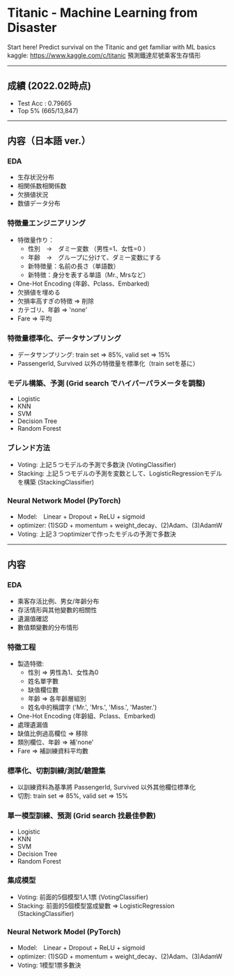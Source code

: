 # Titanic - Machine Learning from Disaster
Start here! Predict survival on the Titanic and get familiar with ML basics  
kaggle: https://www.kaggle.com/c/titanic
預測鐵達尼號乘客生存情形

-------

## 成績 (2022.02時点)

 * Test Acc : 0.79665
 * Top 5% (665/13,847)

-------

## 内容（日本語 ver.）

### EDA
 * 生存状況分布
 * 相関係数相関係数
 * 欠損値状況
 * 数値データ分布

### 特徴量エンジニアリング
 * 特徴量作り： 
    * 性別　→　ダミー変数 （男性=1、女性=0 ）
    * 年齢　→　グループに分けて、ダミー変数にする
    * 新特徴量：名前の長さ（単語数）
    * 新特徴：身分を表する単語（Mr., Mrsなど）
 * One-Hot Encoding (年齡、Pclass、Embarked) 
 * 欠損値を埋める
  * 欠損率高すぎの特徴 => 削除
  * カテゴリ、年齡 => 'none'
  * Fare => 平均

### 特徴量標準化、データサンプリング
 * データサンプリング: train set => 85%, valid set => 15%
 * PassengerId, Survived 以外の特徴量を標準化（train setを基に）

### モデル構築、予測 (Grid search でハイパーパラメータを調整)
 * Logistic
 * KNN
 * SVM
 * Decision Tree
 * Random Forest 

### ブレンド方法
 * Voting: 上記５つモデルの予測で多数決 (VotingClassifier)
 * Stacking: 上記５つモデルの予測を変数として、LogisticRegressionモデルを構築 (StackingClassifier)

### Neural Network Model (PyTorch)
 * Model:　Linear + Dropout + ReLU + sigmoid
 * optimizer: (1)SGD + momentum + weight_decay、(2)Adam、(3)AdamW
 * Voting: 上記３つoptimizerで作ったモデルの予測で多数決

-------

## 内容

### EDA
 * 乘客存活比例、男女/年齡分布
 * 存活情形與其他變數的相關性
 * 遺漏值確認
 * 數值類變數的分布情形

### 特徵工程
 * 製造特徵: 
    * 性別 => 男性為1、女性為0 
    * 姓名單字數
    * 缺值欄位數
    * 年齡 => 各年齡層組別
    * 姓名中的稱謂字 ('Mr.', 'Mrs.', 'Miss.', 'Master.')
 * One-Hot Encoding (年齡組、Pclass、Embarked) 
 * 處理遺漏值
  * 缺值比例過高欄位 => 移除
  * 類別欄位、年齡 => 補'none'
  * Fare => 補訓練資料平均數

### 標準化、切割訓練/測試/驗證集
 * 以訓練資料為基準將 PassengerId, Survived 以外其他欄位標準化
 * 切割: train set => 85%, valid set => 15%

### 單一模型訓練、預測 (Grid search 找最佳參數)
 * Logistic
 * KNN
 * SVM
 * Decision Tree
 * Random Forest 

### 集成模型
 * Voting: 前面的5個模型1人1票 (VotingClassifier)
 * Stacking: 前面的5個模型當成變數 => LogisticRegression (StackingClassifier)

### Neural Network Model (PyTorch)
 * Model:　Linear + Dropout + ReLU + sigmoid
 * optimizer: (1)SGD + momentum + weight_decay、(2)Adam、(3)AdamW
 * Voting: 1模型1票多數決
